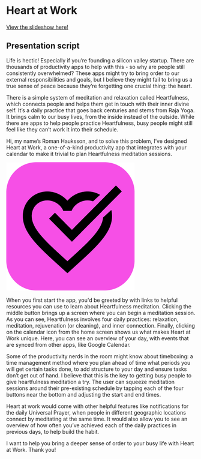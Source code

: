 # Heart at Work

[View the slideshow here!](https://docs.google.com/presentation/d/1npBF1yddgTRr_9WsixVrSul5AKa_p4kEd4wlaw207y8/edit?usp=sharing)

## Presentation script

Life is hectic! Especially if you’re founding a silicon valley startup. There are thousands of productivity apps to help with this - so why are people still consistently overwhelmed? These apps might try to bring order to our external responsibilities and goals, but I believe they might fail to bring us a true sense of peace because they’re forgetting one crucial thing: the heart.

There is a simple system of meditation and relaxation called Heartfulness, which connects people and helps them get in touch with their inner divine self. It’s a daily practice that goes back centuries and stems from Raja Yoga. It brings calm to our busy lives, from the inside instead of the outside. While there are apps to help people practice Heartfulness, busy people might still feel like they can’t work it into their schedule.

Hi, my name’s Roman Hauksson, and to solve this problem, I’ve designed Heart at Work, a one-of-a-kind productivity app that integrates with your calendar to make it trivial to plan Heartfulness meditation sessions.

![](./heartatwork.png)

When you first start the app, you'd be greeted by with links to helpful resources you can use to learn about Heartfulness meditation. Clicking the middle button brings up a screen where you can begin a meditation session. As you can see, Heartfulness involves four daily practices: relaxation, meditation, rejuvenation (or cleaning), and inner connection. Finally, clicking on the calendar icon from the home screen shows us what makes Heart at Work unique. Here, you can see an overview of your day, with events that are synced from other apps, like Google Calendar. 

Some of the productivity nerds in the room might know about timeboxing: a time management method where you plan ahead of time what periods you will get certain tasks done, to add structure to your day and ensure tasks don’t get out of hand. I believe that this is the key to getting busy people to give heartfulness meditation a try. The user can squeeze meditation sessions around their pre-existing schedule by tapping each of the four buttons near the bottom and adjusting the start and end times.

Heart at work would come with other helpful features like notifications for the daily Universal Prayer, when people in different geographic locations connect by meditating at the same time. It would also allow you to see an overview of how often you’ve achieved each of the daily practices in previous days, to help build the habit.

I want to help you bring a deeper sense of order to your busy life with Heart at Work. Thank you!
